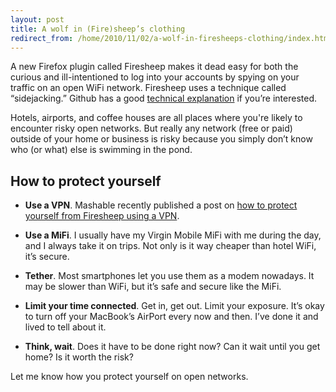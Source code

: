 ```yaml
---
layout: post
title: A wolf in (Fire)sheep’s clothing
redirect_from: /home/2010/11/02/a-wolf-in-firesheeps-clothing/index.html
---
```

<p>A new Firefox plugin called Firesheep makes it dead easy for both the curious and ill-intentioned to log into your accounts by spying on your traffic on an open WiFi network.
Firesheep uses a technique called “sidejacking.” Github has a good <a href="http://github.com/blog/737-sidejack-prevention">technical explanation</a> if you’re interested.</p>
<p>Hotels, airports, and coffee houses are all places where you're likely to encounter risky open networks. But really any network (free or paid) outside of your home or business is risky because you simply don’t know who (or what) else is swimming in the pond.</p>
<h2 id="howtoprotectyourself">How to protect yourself</h2>
<ul>
<li><strong>Use a VPN</strong>. Mashable recently published a post on <a href="http://mashable.com/2010/10/28/firesheep-vpns">how to protect yourself from Firesheep using a VPN</a>.</li>
</ul>
<ul>
<li><strong>Use a MiFi</strong>. I usually have my Virgin Mobile MiFi with me during the day, and I always take it on trips. Not only is it way cheaper than hotel WiFi, it’s secure.</li>
</ul>
<ul>
<li><strong>Tether</strong>. Most smartphones let you use them as a modem nowadays. It may be slower than WiFi, but it’s safe and secure like the MiFi.</li>
</ul>
<ul>
<li><strong>Limit your time connected</strong>. Get in, get out. Limit your exposure. It’s okay to turn off your MacBook’s AirPort every now and then. I’ve done it and lived to tell about it.</li>
</ul>
<ul>
<li><strong>Think, wait</strong>.  Does it have to be done right now? Can it wait until you get home? Is it worth the risk?</li>
</ul>
<p>Let me know how you protect yourself on open networks.</p>
